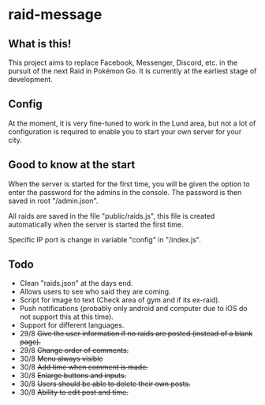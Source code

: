 # raid-message
## What is this!
This project aims to replace Facebook, Messenger, Discord, etc. in the pursuit of the next Raid in Pokémon Go. It is currently at the earliest stage of development.

## Config
At the moment, it is very fine-tuned to work in the Lund area, but not a lot of configuration is required to enable you to start your own server for your city.

## Good to know at the start
When the server is started for the first time, you will be given the option to enter the password for the admins in the console. The password is then saved in root "/admin.json".

All raids are saved in the file "public/raids.js", this file is created automatically when the server is started the first time.

Specific IP port is change in variable "config" in "/index.js".

## Todo
* Clean "raids.json" at the days end.
* Allows users to see who said they are coming.
* Script for image to text (Check area of gym and if its ex-raid).
* Push notifications (probably only android and computer due to iOS do not support this at this time).
* Support for different languages.
* 29/8 ~~Give the user information if no raids are posted (instead of a blank page).~~
* 29/8 ~~Change order of comments.~~
* 30/8 ~~Menu always visible~~
* 30/8 ~~Add time when comment is made.~~
* 30/8 ~~Enlarge buttons and inputs.~~
* 30/8 ~~Users should be able to delete their own posts.~~
* 30/8 ~~Ability to edit post and time.~~